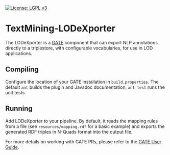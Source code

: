 [![License: LGPL v3](https://img.shields.io/badge/License-LGPL%20v3-blue.svg)](https://www.gnu.org/licenses/lgpl-3.0)

# TextMining-LODeXporter

The LODeXporter is a [GATE](https://gate.ac.uk/ "General Architecture for Text Engineering (GATE)") component that can export NLP annotations directly to a triplestore, with configurable vocabularies, for use in LOD applications. 

## Compiling

Configure the location of your GATE installation in `build.properties`. The default `ant` builds the plugin and Javadoc documentation, `ant test` runs the unit tests.

## Running

Add LODeXporter to your pipeline. By default, it reads the mapping rules from a file (see `resources/mapping.rdf` for a basic example) and exports the generated RDF triples in N-Quads format into the output file.

For more details on working with GATE PRs, please refer to the [GATE User Guide](https://gate.ac.uk/sale/tao/split.html).